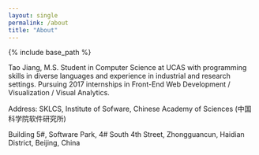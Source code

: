 ```yaml
---
layout: single
permalink: /about
title: "About"
---
```


{% include base_path %}

Tao Jiang, M.S. Student in Computer Science at UCAS with programming skills in diverse languages and experience in industrial and research settings. Pursuing 2017 internships in Front-End Web Development / Visualization / Visual Analytics.

Address: SKLCS, Institute of Sofware, Chinese Academy of Sciences (中国科学院软件研究所)

Building 5#, Software Park, 4# South 4th Street, Zhongguancun, Haidian District, Beijing, China
